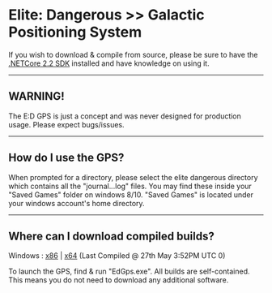 # Elite: Dangerous >> Galactic Positioning System
If you wish to download & compile from source, please be sure to have the [.NETCore 2.2 SDK](https://dotnet.microsoft.com/download) installed and have knowledge on using it.
***
## WARNING!
The E:D GPS is just a concept and was never designed for production usage. Please expect bugs/issues.
***
## How do I use the GPS?
When prompted for a directory, please select the elite dangerous directory which contains all the "journal.*.*.log" files. You may find these inside your "Saved Games" folder on windows 8/10. "Saved Games" is located under your windows account's home directory.
***
## Where can I download compiled builds?
Windows : [x86](https://www.dropbox.com/s/xrwtf94y4f71njx/EdGPS-x86.zip?dl=0) | [x64](https://www.dropbox.com/s/cumn62aeyiewyjj/EdGPS-x64.zip?dl=0) (Last Compiled @ 27th May 3:52PM UTC 0)

To launch the GPS, find & run "EdGps.exe". All builds are self-contained. This means you do not need to download any additional software.
